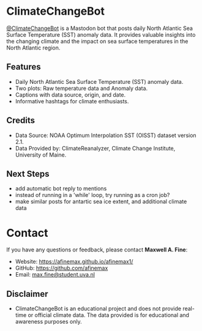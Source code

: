 # ClimateChangeBot

<a rel="me" href="https://botsin.space/@ClimateChangeBot">@ClimateChangeBot</a> is a Mastodon bot that posts daily North Atlantic Sea Surface Temperature (SST) anomaly data. It provides valuable insights into the changing climate and the impact on sea surface temperatures in the North Atlantic region.




## Features
* Daily North Atlantic Sea Surface Temperature (SST) anomaly data.
* Two plots: Raw temperature data and Anomaly data.
* Captions with data source, origin, and date.
* Informative hashtags for climate enthusiasts.

## Credits
* Data Source: NOAA Optimum Interpolation SST (OISST) dataset version 2.1.
* Data Provided by: ClimateReanalyzer, Climate Change Institute, University of Maine.

## Next Steps
- add automatic bot reply to mentions
- instead of running in a 'while' loop, try running as a cron job?
- make similar posts for antartic sea ice extent, and additional climate data

# Contact
If you have any questions or feedback, please contact **Maxwell A. Fine**:

- Website: https://afinemax.github.io/afinemax1/
- GitHub: https://github.com/afinemax
- Email: max.fine@student.uva.nl

## Disclaimer
- ClimateChangeBot is an educational project and does not provide real-time or official climate data. The data provided is for educational and awareness purposes only.


